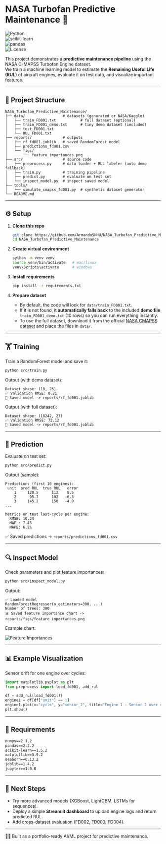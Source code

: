 # NASA Turbofan Predictive Maintenance 🚀  

![Python](https://img.shields.io/badge/Python-3.12%2B-blue.svg)  
![scikit-learn](https://img.shields.io/badge/scikit--learn-1.5.2-orange.svg)  
![pandas](https://img.shields.io/badge/pandas-2.2.3-green.svg)  
![License](https://img.shields.io/badge/License-MIT-lightgrey.svg)


This project demonstrates a **predictive maintenance pipeline** using the NASA C-MAPSS Turbofan Engine dataset.  
We train a machine learning model to estimate the **Remaining Useful Life (RUL)** of aircraft engines, evaluate it on test data, and visualize important features.

---

## 📂 Project Structure

```
NASA_Turbofan_Predictive_Maintenance/
├── data/                 # datasets (generated or NASA/Kaggle)
│   ├── train_FD001.txt           # full dataset (optional)
│   ├── train_FD001_demo.txt      # tiny demo dataset (included)
│   ├── test_FD001.txt
│   └── RUL_FD001.txt
├── reports/              # outputs
│   ├── rf_fd001.joblib   # saved RandomForest model
│   ├── predictions_fd001.csv
│   └── figs/
│       └── feature_importances.png
├── src/                  # source code
│   ├── preprocess.py     # data loader + RUL labeler (auto demo fallback)
│   ├── train.py          # training pipeline
│   ├── predict.py        # evaluate on test set
│   └── inspect_model.py  # inspect saved model
├── tools/
│   └── simulate_cmapss_fd001.py  # synthetic dataset generator
└── README.md
```

---

## ⚙️ Setup

1. **Clone this repo**  
   ```bash
   git clone https://github.com/ArmandoSNHU/NASA_Turbofan_Predictive_Maintenance.git
   cd NASA_Turbofan_Predictive_Maintenance
   ```

2. **Create virtual environment**  
   ```bash
   python -m venv venv
   source venv/bin/activate   # mac/linux
   venv\Scripts\activate      # windows
   ```

3. **Install requirements**  
   ```bash
   pip install -r requirements.txt
   ```

4. **Prepare dataset**  
   - By default, the code will look for `data/train_FD001.txt`.  
   - If it is not found, it **automatically falls back** to the included **demo file** `train_FD001_demo.txt` (10 rows) so you can run everything instantly.  
   - To use the full dataset, download it from the official [NASA CMAPSS dataset](https://data.nasa.gov/dataset/C-MAPSS-Aircraft-Engine-Simulator-Data/ff5v-kuh6) and place the files in `data/`.

---

## 🏋️ Training

Train a RandomForest model and save it:

```bash
python src/train.py
```

Output (with demo dataset):
```
Dataset shape: (10, 26)
✅ Validation RMSE: 0.21
💾 Saved model -> reports/rf_fd001.joblib
```

Output (with full dataset):
```
Dataset shape: (18242, 27)
✅ Validation RMSE: 72.12
💾 Saved model -> reports/rf_fd001.joblib
```

---

## 🔮 Prediction

Evaluate on test set:

```bash
python src/predict.py
```

Output (sample):
```
Predictions (first 10 engines):
 unit  pred_RUL  true_RUL   error
    1     120.5      112    8.5
    2      95.7      102   -6.3
    3     145.2      150   -4.8
...

Metrics on test last-cycle per engine:
  RMSE: 10.24
  MAE : 7.45
  MAPE: 6.2%
```

✅ Saved predictions -> `reports/predictions_fd001.csv`

---

## 🔍 Inspect Model

Check parameters and plot feature importances:

```bash
python src/inspect_model.py
```

Output:
```
✅ Loaded model
RandomForestRegressor(n_estimators=300, ...)
Number of trees: 300
📊 Saved feature importance chart -> reports/figs/feature_importances.png
```

Example chart:

![Feature Importances](reports/figs/feature_importances.png)

---

## 📊 Example Visualization

Sensor drift for one engine over cycles:

```python
import matplotlib.pyplot as plt
from preprocess import load_fd001, add_rul

df = add_rul(load_fd001())
engine1 = df[df["unit"] == 1]
engine1.plot(x="cycle", y="sensor_2", title="Engine 1 - Sensor 2 over cycles")
plt.show()
```

---

## 📌 Requirements

```txt
numpy==2.1.2
pandas==2.2.2
scikit-learn==1.5.2
matplotlib==3.9.2
seaborn==0.13.2
joblib==1.4.2
jupyter==1.0.0
```

---

## 🚀 Next Steps
- Try more advanced models (XGBoost, LightGBM, LSTMs for sequences).  
- Deploy a simple **Streamlit dashboard** to upload engine logs and return predicted RUL.  
- Add cross-dataset evaluation (FD002, FD003, FD004).  

---

👨‍💻 Built as a portfolio-ready AI/ML project for predictive maintenance.
